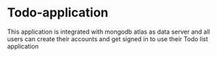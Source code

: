 # Todo-application
This application is integrated with mongodb atlas as data server and all users can create their accounts and get signed in to use their Todo list application
